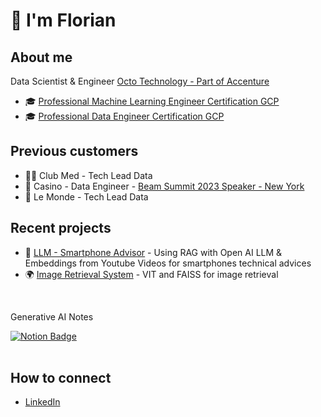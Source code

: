 # 👋  I'm Florian

## About me
Data Scientist & Engineer [Octo Technology - Part of Accenture](https://octo.com/)
- 🎓 [Professional Machine Learning Engineer Certification GCP](https://www.credential.net/eb37b6f2-3dd1-4b0b-8efb-425b2d0d5140?key=c2f3b00c781692d6dee82f2a296ce051cb9f3a09a5fb58e77e9e1bbfcbbefbf4)
- 🎓 [Professional Data Engineer Certification GCP](https://www.credential.net/a2ad7306-4db6-4719-aaa6-55dd7ac6a143?key=854bf7f340e68ea289c1dc1299f9f2ac459063e54581c5a4b25b72215730114f)

## Previous customers 
- 🏄🏻 Club Med - Tech Lead Data 
- 🍏 Casino - Data Engineer - [Beam Summit 2023 Speaker - New York ](https://beamsummit.org/speakers/florian-bastin/)
- 📰 Le Monde - Tech Lead Data 


## Recent projects 
- 📲 [LLM - Smartphone Advisor](https://github.com/BastinFlorian/LLMs/tree/main/use_cases/smartphone_advisor) - Using RAG with Open AI LLM & Embeddings from Youtube Videos for smartphones technical advices  
- 🌍 [Image Retrieval System](https://github.com/BastinFlorian/ImageRetrieval) - VIT and FAISS for image retrieval
<br>
<div id="badges">
  <p>Generative AI Notes</p>  
  <a href="https://faithful-raver-c52.notion.site/Generative-AI-c07668567f4a4bdc868785225dcd283a">
    <img src="https://img.shields.io/badge/Notion-white?style=for-the-badge&logo=notion&logoColor=black" alt="Notion Badge"/>
  </a> 
</div>
<br>

## How to connect
- [LinkedIn](https://www.linkedin.com/in/florian-bastin-08940b131/)
